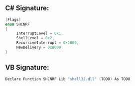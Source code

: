 
## C# Signature:
```cs
[Flags]
enum SHCNRF
{
     InterruptLevel = 0x1,
     ShellLevel = 0x2,
     RecursiveInterrupt = 0x1000,
     NewDelivery = 0x8000,
}
```

## VB Signature:
```cs
Declare Function SHCNRF Lib "shell32.dll" (TODO) As TODO
```
